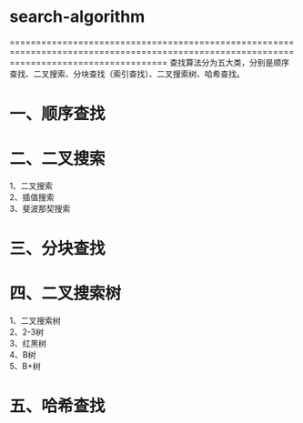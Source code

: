 # search-algorithm
==========================================================================================================================================
查找算法分为五大类，分别是顺序查找、二叉搜索、分块查找（索引查找）、二叉搜索树、哈希查找。  
# 一、顺序查找

# 二、二叉搜索
1、二叉搜索  
2、插值搜索  
3、斐波那契搜索  

# 三、分块查找

# 四、二叉搜索树
1、二叉搜索树    
2、2-3树  
3、红黑树  
4、B树  
5、B+树  

# 五、哈希查找


